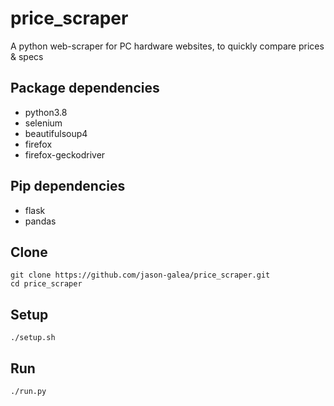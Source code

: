 # price_scraper

A python web-scraper for PC hardware websites, to quickly compare prices &amp; specs

## Package dependencies

- python3.8
- selenium
- beautifulsoup4
- firefox
- firefox-geckodriver

## Pip dependencies

- flask
- pandas

## Clone

    git clone https://github.com/jason-galea/price_scraper.git
    cd price_scraper

## Setup

    ./setup.sh

## Run

    ./run.py
